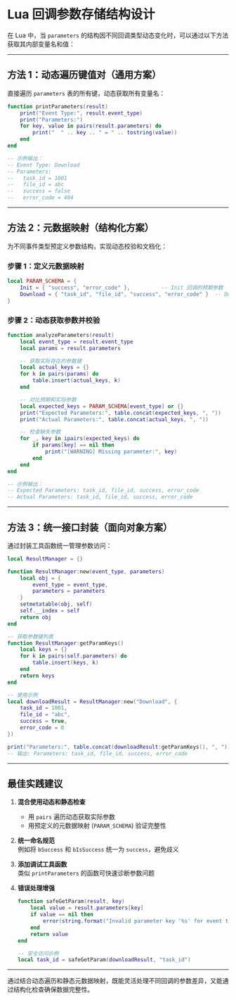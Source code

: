 # Lua 回调参数存储结构设计

在 Lua 中，当 `parameters` 的结构因不同回调类型动态变化时，可以通过以下方法获取其内部变量名和值：

---

## 方法 1：动态遍历键值对（通用方案）

直接遍历 `parameters` 表的所有键，动态获取所有变量名：

```lua
function printParameters(result)
    print("Event Type:", result.event_type)
    print("Parameters:")
    for key, value in pairs(result.parameters) do
        print("  " .. key .. " = " .. tostring(value))
    end
end

-- 示例输出：
-- Event Type: Download
-- Parameters:
--   task_id = 1001
--   file_id = abc
--   success = false
--   error_code = 404
```

---

## 方法 2：元数据映射（结构化方案）

为不同事件类型预定义参数结构，实现动态校验和文档化：

### 步骤 1：定义元数据映射

```lua
local PARAM_SCHEMA = {
    Init = { "success", "error_code" },          -- Init 回调的预期参数
    Download = { "task_id", "file_id", "success", "error_code" }  -- Download 回调的预期参数
}
```

### 步骤 2：动态获取参数并校验

```lua
function analyzeParameters(result)
    local event_type = result.event_type
    local params = result.parameters

    -- 获取实际存在的参数键
    local actual_keys = {}
    for k in pairs(params) do
        table.insert(actual_keys, k)
    end

    -- 对比预期和实际参数
    local expected_keys = PARAM_SCHEMA[event_type] or {}
    print("Expected Parameters:", table.concat(expected_keys, ", "))
    print("Actual Parameters:", table.concat(actual_keys, ", "))

    -- 检查缺失参数
    for _, key in ipairs(expected_keys) do
        if params[key] == nil then
            print("[WARNING] Missing parameter:", key)
        end
    end
end

-- 示例输出：
-- Expected Parameters: task_id, file_id, success, error_code
-- Actual Parameters: task_id, file_id, success, error_code
```

---

## 方法 3：统一接口封装（面向对象方案）

通过封装工具函数统一管理参数访问：

```lua
local ResultManager = {}

function ResultManager:new(event_type, parameters)
    local obj = {
        event_type = event_type,
        parameters = parameters
    }
    setmetatable(obj, self)
    self.__index = self
    return obj
end

-- 获取参数键列表
function ResultManager:getParamKeys()
    local keys = {}
    for k in pairs(self.parameters) do
        table.insert(keys, k)
    end
    return keys
end

-- 使用示例
local downloadResult = ResultManager:new("Download", {
    task_id = 1001,
    file_id = "abc",
    success = true,
    error_code = 0
})

print("Parameters:", table.concat(downloadResult:getParamKeys(), ", "))
-- 输出: Parameters: task_id, file_id, success, error_code
```

---

## 最佳实践建议

1. **混合使用动态和静态检查**

   - 用 `pairs` 遍历动态获取实际参数
   - 用预定义的元数据映射 (`PARAM_SCHEMA`) 验证完整性

2. **统一命名规范**  
   例如将 `bSuccess` 和 `bIsSuccess` 统一为 `success`，避免歧义

3. **添加调试工具函数**  
   类似 `printParameters` 的函数可快速诊断参数问题

4. **错误处理增强**

   ```lua
   function safeGetParam(result, key)
       local value = result.parameters[key]
       if value == nil then
           error(string.format("Invalid parameter key '%s' for event type '%s'", key, result.event_type))
       end
       return value
   end

   -- 安全访问示例
   local task_id = safeGetParam(downloadResult, "task_id")
   ```

---

通过结合动态遍历和静态元数据映射，既能灵活处理不同回调的参数差异，又能通过结构化检查确保数据完整性。
